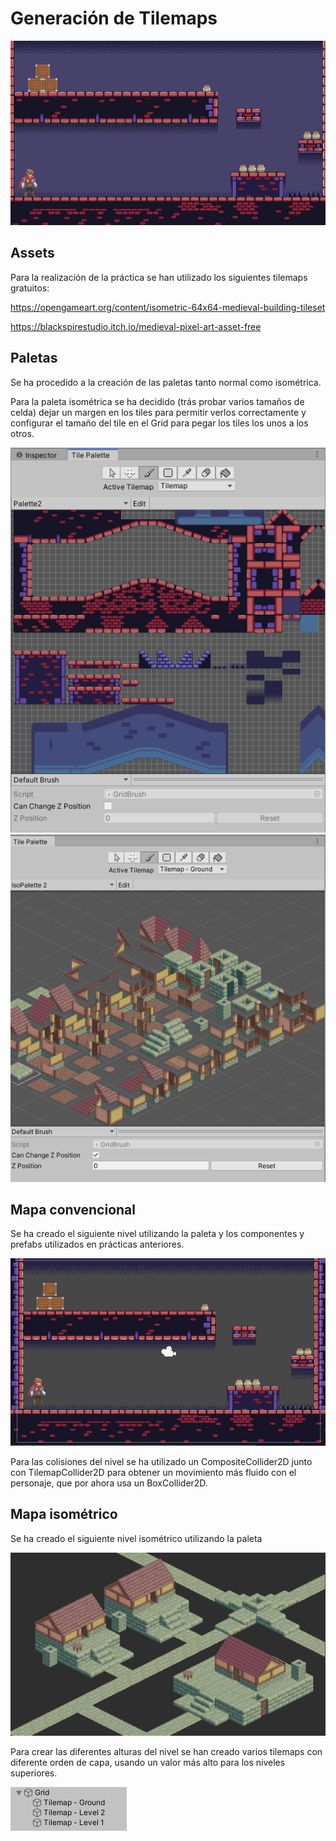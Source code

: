 # Generación de Tilemaps

![alt text](https://github.com/JosueULL/ull_mdv_fundamentos/blob/master/entrega9/tilemap.gif)

## Assets

Para la realización de la práctica se han utilizado los siguientes tilemaps gratuitos:

https://opengameart.org/content/isometric-64x64-medieval-building-tileset

https://blackspirestudio.itch.io/medieval-pixel-art-asset-free

## Paletas

Se ha procedido a la creación de las paletas tanto normal como isométrica.

Para la paleta isométrica se ha decidido (trás probar varios tamaños de celda) dejar un margen en los tiles para permitir verlos correctamente y configurar el tamaño del tile en el Grid para pegar los tiles los unos a los otros.

![alt text](https://github.com/JosueULL/ull_mdv_fundamentos/blob/master/entrega9/palette1.PNG)
![alt text](https://github.com/JosueULL/ull_mdv_fundamentos/blob/master/entrega9/paletteISO.PNG)

## Mapa convencional

Se ha creado el siguiente nivel utilizando la paleta y los componentes y prefabs utilizados en prácticas anteriores.

![alt text](https://github.com/JosueULL/ull_mdv_fundamentos/blob/master/entrega9/tilemap.PNG)

Para las colisiones del nivel se ha utilizado un CompositeCollider2D junto con TilemapCollider2D para obtener un movimiento más fluido con el personaje, que por ahora usa un BoxCollider2D.

## Mapa isométrico

Se ha creado el siguiente nivel isométrico utilizando la paleta

![alt text](https://github.com/JosueULL/ull_mdv_fundamentos/blob/master/entrega9/mapISO.PNG)

Para crear las diferentes alturas del nivel se han creado varios tilemaps con diferente orden de capa, usando un valor más alto para los niveles superiores.

![alt text](https://github.com/JosueULL/ull_mdv_fundamentos/blob/master/entrega9/mapISOh.PNG)
